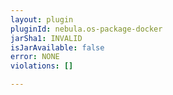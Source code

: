 ```yaml
---
layout: plugin
pluginId: nebula.os-package-docker
jarSha1: INVALID
isJarAvailable: false
error: NONE
violations: []

---
```


